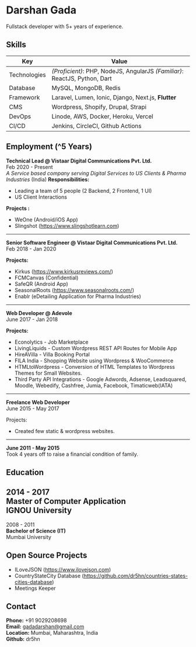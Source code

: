 
# Darshan Gada
Fullstack developer with 5+ years of experience.

## Skills
| Key  | Value |
| ------------- | ------------- |
| Technologies   | _(Proficient)_: PHP, NodeJS, AngularJS _(Familiar)_: ReactJS, Python, Dart |
| Database  | MySQL, MongoDB, Redis  |
| Framework  | Laravel, Lumen, Ionic, Django, Next.js, __Flutter__  |
| CMS  | Wordpress, Shopify, Drupal, Strapi  |
| DevOps  | Linode, AWS, Docker, Heroku, Vercel  |
| CI/CD  | Jenkins, CircleCI, Github Actions  |

## Employment (^5 Years)
__Technical Lead @ Vistaar Digital Communications Pvt. Ltd.__<br/>
Feb 2020 - Present<br/>
_A Service based company serving Digital Services to US Clients & Pharma Industries_ (India)
__Responsibilities:__
* Leading a team of 5 people (2 Backend, 2 Frontend, 1 UI)
* US Client Interactions


__Projects :__
- WeOne (Android/iOS App)
- Slingshot (https://www.slingshotlearn.com)

---

__Senior Software Engineer @ Vistaar Digital Communications Pvt. Ltd.__<br/>
Feb 2018 - Jan 2020<br/>

__Projects:__
- Kirkus (https://www.kirkusreviews.com/)
- FCMCanvas (Confidential)
- SafeQR (Android App)
- SeasonalRoots (https://www.seasonalroots.com/)
- Enablr (eDetailing Application for Pharma Industries)

---

__Web Developer @ Adevole__<br/>
June 2017 - Jan 2018 <br/>

__Projects:__
- Econolytics - Job Marketplace
- LivingLiquids - Custom Wordpress REST API Routes for Mobile App
- HireAVilla - Villa Booking Portal
- FILA India - Shopping Website using Wordpress & WooCommerce
- HTMLtoWordpress - Conversion of HTML Templates to Wordpress Themes for Small Websites.
- Third Party API Integrations - Google Adwords, Adsense, Leadsquared, Moodle, Webedify, Cashfree, Jumia, Facebook, Timaticweb(IATA)

---
__Freelance Web Developer__<br/>
June 2015 - May 2017 <br/>

Projects:
- Created few static & wordpress websites.

---
__June 2011 - May 2015__ <br/>
Took 4 years off to raise a financial condition of family.

## Education
2014 - 2017<br/>
__Master of Computer Application__ <br/>
IGNOU University<br/>
---
2008 - 2011<br/>
__Bachelor of Science (IT)__ <br/>
Mumbai University

## Open Source Projects
- ILoveJSON (https://www.ilovejson.com)
- CountryStateCity Database (https://github.com/dr5hn/countries-states-cities-database)
- Meetings Keeper

## Contact
__Phone:__ +91 9029208698 <br/>
__Email:__ gadadarshan@gmail.com <br/>
__Location:__ Mumbai, Maharashtra, India <br/>
__Github:__ dr5hn
